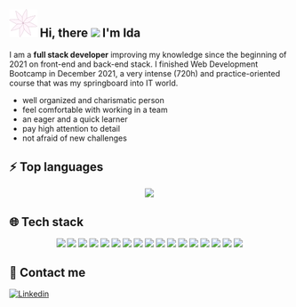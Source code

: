 <!-- <p align='center'>
  <img src="https://readme-jokes.vercel.app/api?hideBorder&bgColor=white&qColor=Purple&aColor=darkNavy">
</p> -->

## <img src="flower.svg" /> Hi, there <img src="https://media.giphy.com/media/hvRJCLFzcasrR4ia7z/giphy.gif" width="24px"/> I'm Ida

I am a **full stack developer** improving my knowledge since the beginning of 2021 on front-end and back-end stack. I finished Web Development Bootcamp in December 2021, a very intense (720h) and practice-oriented course that was my springboard into IT world.

  - well organized and charismatic person
  - feel comfortable with working in a team
  - an eager and a quick learner
  - pay high attention to detail
  - not afraid of new challenges

## :zap: Top languages
<p align='center'>
  <img src="https://github-readme-stats.vercel.app/api/top-langs/?username=ida-dar&layout=compact&langs_count=6&hide=css">
</p>

## :globe_with_meridians: Tech stack

<div align='center'>
  <img src="https://img.shields.io/badge/HTML5-E34F26?style=for-the-badge&logo=html5&logoColor=white">
  <img src="https://img.shields.io/badge/CSS3-1572B6?style=for-the-badge&logo=css3&logoColor=white">
  <img src="https://img.shields.io/badge/Sass-CC6699?style=for-the-badge&logo=sass&logoColor=white">
  <img src="https://img.shields.io/badge/JavaScript-323330?style=for-the-badge&logo=javascript&logoColor=F7DF1E">
  <img src="https://img.shields.io/badge/TypeScript-007ACC?style=for-the-badge&logo=typescript&logoColor=white">
  <img src="https://img.shields.io/badge/React-20232A?style=for-the-badge&logo=react&logoColor=61DAFB">
  <img src="https://img.shields.io/badge/Redux-593D88?style=for-the-badge&logo=redux&logoColor=white">
  <img src="https://img.shields.io/badge/Bootstrap-563D7C?style=for-the-badge&logo=bootstrap&logoColor=white">
  <img src="https://img.shields.io/badge/Material--UI-0081CB?style=for-the-badge&logo=material-ui&logoColor=white">
  <img src="https://img.shields.io/badge/Node.js-339933?style=for-the-badge&logo=nodedotjs&logoColor=white">
  <img src="https://img.shields.io/badge/Express.js-000000?style=for-the-badge&logo=express&logoColor=white">
  <img src="https://img.shields.io/badge/MongoDB-white?style=for-the-badge&logo=mongodb&logoColor=4EA94B">
  <img src="https://img.shields.io/badge/npm-CB3837?style=for-the-badge&logo=npm&logoColor=white">
  <img src="https://img.shields.io/badge/Git-F05032?style=for-the-badge&logo=git&logoColor=white">
  <img src="https://img.shields.io/badge/GitHub-100000?style=for-the-badge&logo=github&logoColor=white">
  <img src="https://img.shields.io/badge/Jira-0052CC?style=for-the-badge&logo=Jira&logoColor=white">
  <img src="https://img.shields.io/badge/Adobe%20XD-470137?style=for-the-badge&logo=Adobe%20XD&logoColor=#FF61F6">
</div>

## :email: Contact me

[![Linkedin](https://img.shields.io/badge/LinkedIn-0077B5?style=for-the-badge&logo=linkedin&logoColor=white)](https://www.linkedin.com/in/ida-darmochwal/)
